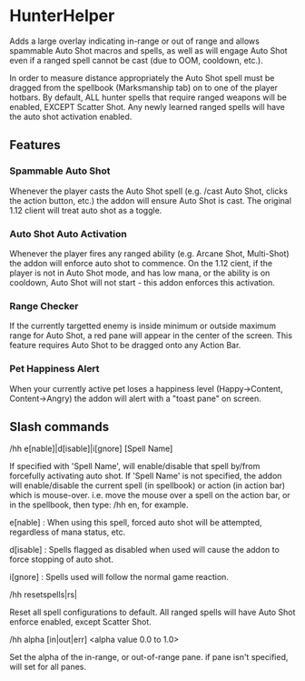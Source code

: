 # HunterHelper

Adds a large overlay indicating in-range or out of range and allows spammable Auto Shot macros and spells, as well as will engage Auto Shot even if a ranged spell cannot be cast (due to OOM, cooldown, etc.).

In order to measure distance appropriately the Auto Shot spell must be dragged from the spellbook (Marksmanship tab) on to one of the player hotbars.
By default, ALL hunter spells that require ranged weapons will be enabled, EXCEPT Scatter Shot.
Any newly learned ranged spells will have the auto shot activation enabled.

## Features

### Spammable Auto Shot
Whenever the player casts the Auto Shot spell (e.g. /cast Auto Shot, clicks the action button, etc.) the addon will ensure Auto Shot is cast. The original 1.12 client will treat auto shot as a toggle.

### Auto Shot Auto Activation
Whenever the player fires any ranged ability (e.g. Arcane Shot, Multi-Shot) the addon will enforce auto shot to commence. On the 1.12 cient, if the player is not in Auto Shot mode, and has low mana, or the ability is on cooldown, Auto Shot will not start - this addon enforces this activation.

### Range Checker
If the currently targetted enemy is inside minimum or outside maximum range for Auto Shot, a red pane will appear in the center of the screen. This feature requires Auto Shot to be dragged onto any Action Bar.

### Pet Happiness Alert
When your currently active pet loses a happiness level (Happy->Content, Content->Angry) the addon will alert with a "toast pane" on screen.

## Slash commands
/hh e[nable]|d[isable]|i[gnore] [Spell Name]

If specified with 'Spell Name', will enable/disable that spell by/from forcefully activating auto shot.
If 'Spell Name' is not specified, the addon will enable/disable the current spell (in spellbook) or action (in action bar) which is mouse-over.
i.e. move the mouse over a spell on the action bar, or in the spellbook, then type: /hh en, for example.

e[nable] : When using this spell, forced auto shot will be attempted, regardless of mana status, etc.

d[isable] : Spells flagged as disabled when used will cause the addon to force stopping of auto shot. 

i[gnore] : Spells used will follow the normal game reaction.
		
/hh resetspells|rs|

Reset all spell configurations to default. All ranged spells will have Auto Shot enforce enabled, except Scatter Shot.		

/hh alpha [in|out|err] <alpha value 0.0 to 1.0>

Set the alpha of the in-range, or out-of-range pane. if pane isn't specified, will set for all panes.
